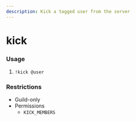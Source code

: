 ```yaml
---
description: Kick a tagged user from the server
---
```


# kick

### Usage
1. `!kick @user`

### Restrictions
- Guild-only
- Permissions
    - `KICK_MEMBERS`
